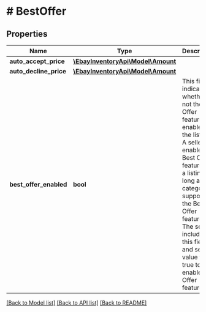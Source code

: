# # BestOffer

## Properties

Name | Type | Description | Notes
------------ | ------------- | ------------- | -------------
**auto_accept_price** | [**\EbayInventoryApi\Model\Amount**](Amount.md) |  | [optional] 
**auto_decline_price** | [**\EbayInventoryApi\Model\Amount**](Amount.md) |  | [optional] 
**best_offer_enabled** | **bool** | This field indicates whether or not the Best Offer feature is enabled for the listing. A seller can enable the Best Offer feature for a listing as long as the category supports the Best Offer feature. The seller includes this field and sets its value to true to enable Best Offer feature. | [optional] 

[[Back to Model list]](../../README.md#documentation-for-models) [[Back to API list]](../../README.md#documentation-for-api-endpoints) [[Back to README]](../../README.md)


